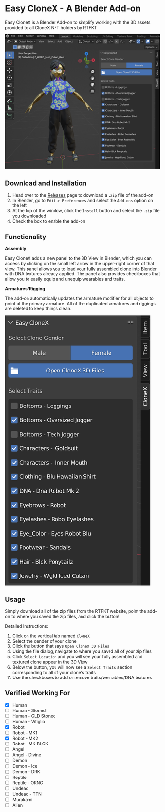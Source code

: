 # Easy CloneX - A Blender Add-on
Easy CloneX is a Blender Add-on to simplify working with the 3D assets provided to all CloneX NFT holders by RTFKT  
  
<img src="./docs/images/easy_clonex_full_view.png" alt="Easy Clonex Screenshot" style="width:800px;"/>  

## Download and Installation
1. Head over to the [Releases](https://github.com/0xBGoat/blender-easy-clonex/releases) page to download a `.zip` file of the add-on
1. In Blender, go to `Edit > Preferences` and select the `Add-ons` option on the left
1. At the top of the window, click the `Install` button and select the `.zip` file you downloaded
1. Check the box to enable the add-on 

## Functionality
**Assembly**  

Easy CloneX adds a new panel to the 3D View in Blender, which you can access by clicking on the small left arrow in the upper-right corner of that view. This panel allows you to load your fully assembled clone into Blender with DNA textures already applied. The panel also provides checkboxes that allow you to easily equip and unequip wearables and traits.

**Armatures/Rigging** 

The add-on automatically updates the armature modifier for all objects to point at the primary armature. All of the duplicated armatures and riggings are deleted to keep things clean.
  
<img src="./docs/images/easy_clonex_panel.png">

## Usage
Simply download all of the zip files from the RTFKT website, point the add-on to where you saved the zip files, and click the button!

Detailed Instructions:

1. Click on the vertical tab named `CloneX`
1. Select the gender of your clone
1. Click the button that says `Open CloneX 3D Files` 
1. Using the file dialog, navigate to where you saved all of your zip files
1. Click `Select Location` and you will see your fully assembled and textured clone appear in the 3D View
1. Below the button, you will now see a `Select Traits` section corresponding to all of your clone's traits
1. Use the checkboxes to add or remove traits/wearables/DNA textures

## Verified Working For
- [x] Human
- [ ] Human - Stoned
- [ ] Human - GLD Stoned
- [ ] Human - Vitiglio
- [x] Robot
- [ ] Robot - MK1
- [x] Robot - MK2
- [ ] Robot - MK-BLCK
- [ ] Angel
- [ ] Angel - Divine
- [ ] Demon
- [ ] Demon - Ice
- [ ] Demon - DRK
- [ ] Reptile
- [ ] Reptile - ORNG
- [ ] Undead
- [ ] Undead - TTN
- [ ] Murakami
- [ ] Alien
